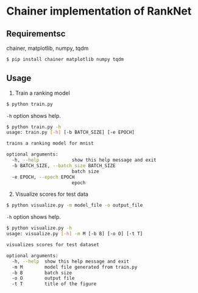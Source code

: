 # Chainer implementation of RankNet

## Requirementsc
chainer, matplotlib, numpy, tqdm

```bash
$ pip install chainer matplotlib numpy tqdm
```

## Usage
1. Train a ranking model

```bash
$ python train.py
```

`-h` option shows help.

```bash
$ python train.py -h
usage: train.py [-h] [-b BATCH_SIZE] [-e EPOCH]

trains a ranking model for mnist

optional arguments:
  -h, --help            show this help message and exit
  -b BATCH_SIZE, --batch_size BATCH_SIZE
                        batch size
  -e EPOCH, --epoch EPOCH
                        epoch
```

2. Visualize scores for test data

```bash
$ python visualize.py -m model_file -o output_file
```

`-h` option shows help.

```bash
$ python visualize.py -h
usage: visualize.py [-h] -m M [-b B] [-o O] [-t T]

visualizes scores for test dataset

optional arguments:
  -h, --help  show this help message and exit
  -m M        model file generated from train.py
  -b B        batch size
  -o O        output file
  -t T        title of the figure
```
